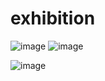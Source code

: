 # exhibition
![image](https://github.com/seungji2001/exhibition/assets/86452494/b2e0d2b3-4935-4411-a74a-0d2baf1d5f4e)
![image](https://github.com/seungji2001/exhibition/assets/86452494/aef7b13d-109a-4389-a849-9a35444fe075)


![image](https://github.com/seungji2001/exhibition/assets/86452494/db150528-3d3c-4ce3-8edd-6f508ada26b9)
